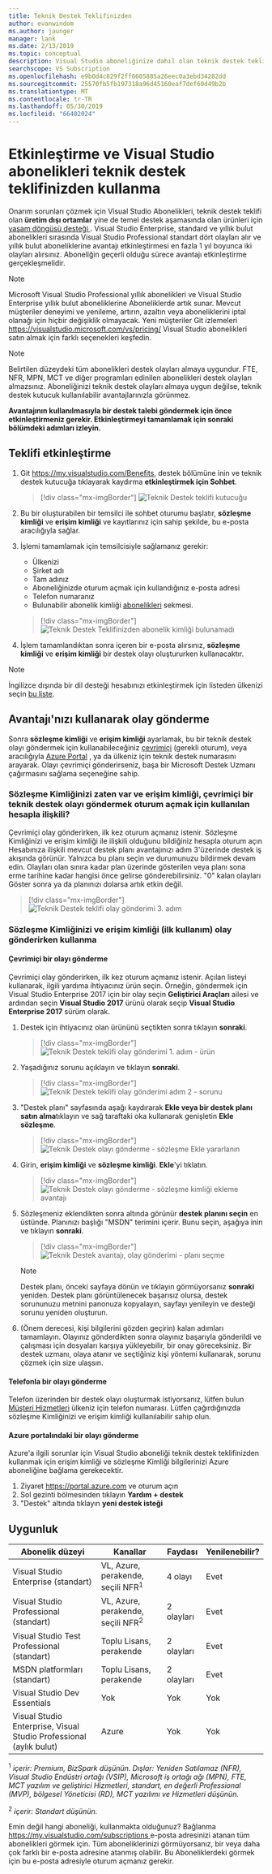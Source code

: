 ```yaml
---
title: Teknik Destek Teklifinizden
author: evanwindom
ms.author: jaunger
manager: lank
ms.date: 2/13/2019
ms.topic: conceptual
description: Visual Studio aboneliğinize dahil olan teknik destek teklifinizden etkinleştirmeyi öğrenin.
searchscope: VS Subscription
ms.openlocfilehash: e9b0d4c829f2ff6605885a26eec0a3ebd34282dd
ms.sourcegitcommit: 25570fb5fb197318a96d45160eaf7def60d49b2b
ms.translationtype: MT
ms.contentlocale: tr-TR
ms.lasthandoff: 05/30/2019
ms.locfileid: "66402024"
---
```

# <a name="activate-and-use-the-technical-support-benefit-in-visual-studio-subscriptions"></a>Etkinleştirme ve Visual Studio abonelikleri teknik destek teklifinizden kullanma

Onarım sorunları çözmek için Visual Studio Abonelikleri, teknik destek teklifi olan **üretim dışı ortamlar** yine de temel destek aşamasında olan ürünleri için [yaşam döngüsü desteği ](https://support.microsoft.com/lifecycle/search). Visual Studio Enterprise, standard ve yıllık bulut abonelikleri sırasında Visual Studio Professional standart dört olayları alır ve yıllık bulut aboneliklerine avantajı etkinleştirmesi en fazla 1 yıl boyunca iki olayları alırsınız. Aboneliğin geçerli olduğu sürece avantajı etkinleştirme gerçekleşmelidir.

> [!NOTE]
> Microsoft Visual Studio Professional yıllık abonelikleri ve Visual Studio Enterprise yıllık bulut aboneliklerine Aboneliklerde artık sunar. Mevcut müşteriler deneyimi ve yenileme, artırın, azaltın veya aboneliklerini iptal olanağı için hiçbir değişiklik olmayacak. Yeni müşteriler Git izlemeleri https://visualstudio.microsoft.com/vs/pricing/ Visual Studio abonelikleri satın almak için farklı seçenekleri keşfedin.

> [!NOTE]
> Belirtilen düzeydeki tüm abonelikleri destek olayları almaya uygundur. FTE, NFR, MPN, MCT ve diğer programları edinilen abonelikleri destek olayları almazsınız. Aboneliğinizi teknik destek olayları almaya uygun değilse, teknik destek kutucuk kullanılabilir avantajlarınızla görünmez.

**Avantajının kullanılmasıyla bir destek talebi göndermek için önce etkinleştirmeniz gerekir.  Etkinleştirmeyi tamamlamak için sonraki bölümdeki adımları izleyin.**

## <a name="how-to-activate-the-benefit"></a>Teklifi etkinleştirme

1. Git https://my.visualstudio.com/Benefits, destek bölümüne inin ve teknik destek kutucuğa tıklayarak kaydırma **etkinleştirmek için Sohbet**.
    > [!div class="mx-imgBorder"]
    > ![Teknik Destek teklifi kutucuğu](_img/vs-tech-support/vs-tech-support-tile.png)
2. Bu bir oluşturabilen bir temsilci ile sohbet oturumu başlatır, **sözleşme kimliği** ve **erişim kimliği** ve kayıtlarınız için sahip şekilde, bu e-posta aracılığıyla sağlar.

3. İşlemi tamamlamak için temsilcisiyle sağlamanız gerekir:
   - Ülkenizi
   - Şirket adı
   - Tam adınız
   - Aboneliğinizde oturum açmak için kullandığınız e-posta adresi
   - Telefon numaranız
   - Bulunabilir abonelik kimliği [abonelikleri](https://my.visualstudio.com/subscriptions) sekmesi.

   > [!div class="mx-imgBorder"]
   > ![Teknik Destek Teklifinizden abonelik kimliği bulunamadı](_img/vs-tech-support/vs-tech-support-subID-cropped.png)

4. İşlem tamamlandıktan sonra içeren bir e-posta alırsınız, **sözleşme kimliği** ve **erişim kimliği** bir destek olayı oluştururken kullanacaktır.

> [!NOTE]
> İngilizce dışında bir dil desteği hesabınızı etkinleştirmek için listeden ülkenizi seçin [bu liste](https://support.microsoft.com/help/14084/activate-support-contract).

## <a name="how-to-submit-an-incident-using-your-benefit"></a>Avantajı'nızı kullanarak olay gönderme

Sonra **sözleşme kimliği** ve **erişim kimliği** ayarlamak, bu bir teknik destek olayı göndermek için kullanabileceğiniz [çevrimiçi](http://support.microsoft.com/oas/) (gerekli oturum), veya aracılığıyla [Azure Portal](https://ms.portal.azure.com/#blade/Microsoft_Azure_Support/HelpAndSupportBlade/overview) , ya da ülkeniz için teknik destek numarasını arayarak. Olayı çevrimiçi gönderirseniz, başa bir Microsoft Destek Uzmanı çağırmasını sağlama seçeneğine sahip.

### <a name="already-have-your-contract-id-and-access-id-associated-with-the-account-used-to-sign-in-to-submit-a-tech-support-incident-online"></a>Sözleşme Kimliğinizi zaten var ve erişim kimliği, çevrimiçi bir teknik destek olayı göndermek oturum açmak için kullanılan hesapla ilişkili?

Çevrimiçi olay gönderirken, ilk kez oturum açmanız istenir. Sözleşme Kimliğinizi ve erişim kimliği ile ilişkili olduğunu bildiğiniz hesapla oturum açın Hesabınıza ilişkili mevcut destek planı avantajınızı adım 3'üzerinde destek iş akışında görünür. Yalnızca bu planı seçin ve durumunuzu bildirmek devam edin. Olayları olan sınıra kadar plan üzerinde gösterilen veya planı sona erme tarihine kadar hangisi önce gelirse gönderebilirsiniz. "0" kalan olayları Göster sonra ya da planınızı dolarsa artık etkin değil.

   > [!div class="mx-imgBorder"]
   > ![Teknik Destek teklifi olay gönderimi 3. adım](_img/vs-tech-support/vs-tech-support-step3.png)

### <a name="using-your-contract-id-and-access-id-when-submitting-an-incident-initial-use"></a>Sözleşme Kimliğinizi ve erişim kimliği (ilk kullanım) olay gönderirken kullanma

#### <a name="submitting-an-incident-online"></a>Çevrimiçi bir olayı gönderme

Çevrimiçi olay gönderirken, ilk kez oturum açmanız istenir. Açılan listeyi kullanarak, ilgili yardıma ihtiyacınız ürün seçin. Örneğin, göndermek için Visual Studio Enterprise 2017 için bir olay seçin **Geliştirici Araçları** ailesi ve ardından seçin **Visual Studio 2017** ürünü olarak seçip **Visual Studio Enterprise 2017** sürüm olarak.

1. Destek için ihtiyacınız olan ürününü seçtikten sonra tıklayın **sonraki**.

   > [!div class="mx-imgBorder"]
   > ![Teknik Destek teklifi olay gönderimi 1. adım - ürün](_img/vs-tech-support/vs-tech-support-step1.png)

2. Yaşadığınız sorunu açıklayın ve tıklayın **sonraki**.

   > [!div class="mx-imgBorder"]
   > ![Teknik Destek teklifi olay gönderimi adım 2 - sorunu](_img/vs-tech-support/vs-tech-support-step2.png)

3. "Destek planı" sayfasında aşağı kaydırarak **Ekle veya bir destek planı satın alma**tıklayın ve sağ taraftaki oka kullanarak genişletin **Ekle sözleşme**.

   > [!div class="mx-imgBorder"]
   > ![Teknik Destek olayı gönderme - sözleşme Ekle yararlanın](_img/vs-tech-support/vs-tech-support-add-contract.png)

4. Girin, **erişim kimliği** ve **sözleşme kimliği**.  **Ekle**'yi tıklatın.

   > [!div class="mx-imgBorder"]
   > ![Teknik Destek olayı gönderme - sözleşme kimliği ekleme avantajı](_img/vs-tech-support/vs-tech-support-add-contract-id.png)

5. Sözleşmeniz eklendikten sonra altında görünür **destek planını seçin** en üstünde. Planınızı başlığı "MSDN" terimini içerir. Bunu seçin, aşağıya inin ve tıklayın **sonraki**.

   > [!div class="mx-imgBorder"]
   > ![Teknik Destek avantajı, olay gönderimi - planı seçme](_img/vs-tech-support/vs-tech-support-choose-plan.png)

   > [!NOTE]
   > Destek planı, önceki sayfaya dönün ve tıklayın görmüyorsanız **sonraki** yeniden.  Destek planı görüntülenecek başarısız olursa, destek sorununuzu metnini panonuza kopyalayın, sayfayı yenileyin ve desteği sorunu yeniden oluşturun.

6. (Önem derecesi, kişi bilgilerini gözden geçirin) kalan adımları tamamlayın.   Olayınız gönderdikten sonra olayınız başarıyla gönderildi ve çalışması için dosyaları karşıya yükleyebilir, bir onay göreceksiniz. Bir destek uzmanı, olaya atanır ve seçtiğiniz kişi yöntemi kullanarak, sorunu çözmek için size ulaşsın.

#### <a name="submit-an-incident-by-phone"></a>Telefonla bir olayı gönderme

Telefon üzerinden bir destek olayı oluşturmak istiyorsanız, lütfen bulun [Müşteri Hizmetleri](https://support.microsoft.com/help/13948/global-customer-service-phone-numbers) ülkeniz için telefon numarası. Lütfen çağırdığınızda sözleşme Kimliğinizi ve erişim kimliği kullanılabilir sahip olun.

#### <a name="submit-an-incident-within-the-azure-portal"></a>Azure portalındaki bir olayı gönderme

Azure'a ilgili sorunlar için Visual Studio aboneliği teknik destek teklifinizden kullanmak için erişim kimliği ve sözleşme Kimliği bilgilerinizi Azure aboneliğine bağlama gerekecektir.

1. Ziyaret https://portal.azure.com ve oturum açın
2. Sol gezinti bölmesinden tıklayın **Yardım + destek**
3. "Destek" altında tıklayın **yeni destek isteği**

## <a name="eligibility"></a>Uygunluk

| Abonelik düzeyi                                                 |     Kanallar                                            | Faydası                                                          | Yenilenebilir?    |
|--------------------------------------------------------------------|---------------------------------------------------------|------------------------------------------------------------------|---------------|
| Visual Studio Enterprise (standart)   | VL, Azure, perakende, seçili NFR<sup>1</sup> | 4 olayı       |  Evet|
| Visual Studio Professional (standart) | VL, Azure, perakende, seçili NFR<sup>2</sup>                                        | 2 olayları                                                          |Evet         |
| Visual Studio Test Professional (standart)                         | Toplu Lisans, perakende                                              | 2 olayları                                             |  Evet         |
| MSDN platformları (standart)                                          | Toplu Lisans, perakende                                              | 2 olayları                                               | Evet         |
| Visual Studio Dev Essentials | Yok | Yok |Yok|
| Visual Studio Enterprise, Visual Studio Professional (aylık bulut) | Azure                                       | Yok                                                           |Yok|

<sup>1</sup> *içerir: Premium, BizSpark düşünün. Dışlar: Yeniden Satılamaz (NFR), Visual Studio Endüstri ortağı (VSIP), Microsoft iş ortağı ağı (MPN), FTE, MCT yazılım ve geliştirici Hizmetleri, standart, en değerli Professional (MVP), bölgesel Yöneticisi (RD), MCT yazılımı ve Hizmetleri düşünün.*

<sup>2</sup> *içerir: Standart düşünün.*

Emin değil hangi aboneliği, kullanmakta olduğunuz?  Bağlanma [ https://my.visualstudio.com/subscriptions ](https://my.visualstudio.com/subscriptions?wt.mc_id=o~msft~docs) e-posta adresinizi atanan tüm abonelikleri görmek için. Tüm aboneliklerinizi görmüyorsanız, bir veya daha çok farklı bir e-posta adresine atanmış olabilir.  Bu Aboneliklerdeki görmek için bu e-posta adresiyle oturum açmanız gerekir.
